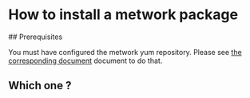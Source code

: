 # How to install a metwork package

## Prerequisites

You must have configured the metwork yum repository. Please see [the corresponding document](fixme.md) document to do that.

## Which one ?

